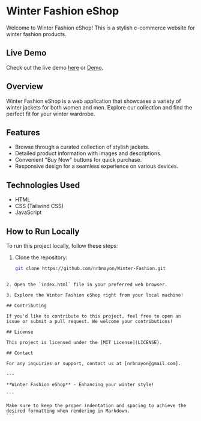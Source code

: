 # Winter Fashion eShop

Welcome to Winter Fashion eShop! This is a stylish e-commerce website for winter fashion products.

## Live Demo

Check out the live demo [here](https://nrbnayon.github.io/Winter-Fashion/) or [Demo](https://winternfashion.netlify.app/).

## Overview

Winter Fashion eShop is a web application that showcases a variety of winter jackets for both women and men. Explore our collection and find the perfect fit for your winter wardrobe.

## Features

- Browse through a curated collection of stylish jackets.
- Detailed product information with images and descriptions.
- Convenient "Buy Now" buttons for quick purchase.
- Responsive design for a seamless experience on various devices.

## Technologies Used

- HTML
- CSS (Tailwind CSS)
- JavaScript

## How to Run Locally

To run this project locally, follow these steps:

1. Clone the repository:

   ```bash
   git clone https://github.com/nrbnayon/Winter-Fashion.git
   ```

````

2. Open the `index.html` file in your preferred web browser.

3. Explore the Winter Fashion eShop right from your local machine!

## Contributing

If you'd like to contribute to this project, feel free to open an issue or submit a pull request. We welcome your contributions!

## License

This project is licensed under the [MIT License](LICENSE).

## Contact

For any inquiries or support, contact us at [nrbnayon@gmail.com].

---

**Winter Fashion eShop** - Enhancing your winter style!

```

Make sure to keep the proper indentation and spacing to achieve the desired formatting when rendering in Markdown.
```
````
